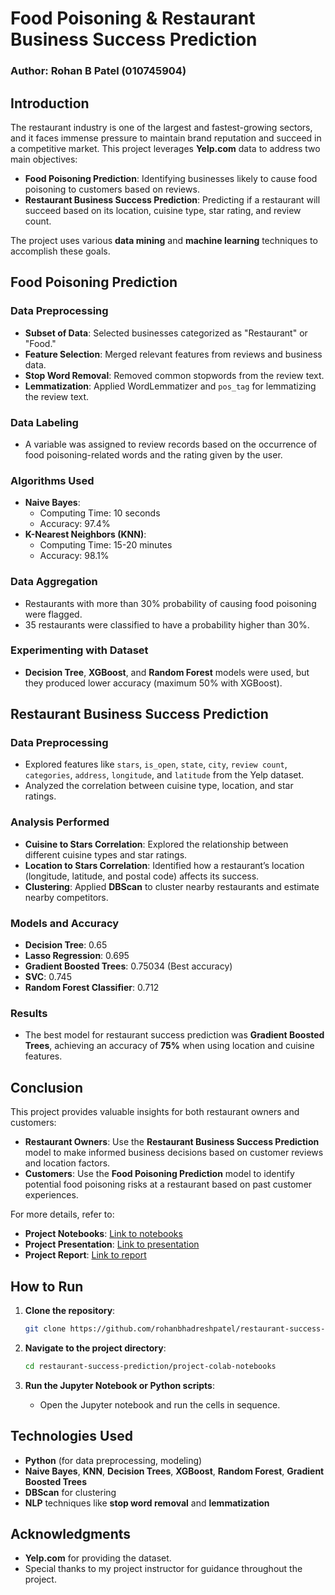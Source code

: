 # Food Poisoning & Restaurant Business Success Prediction

### Author: Rohan B Patel (010745904)

## Introduction

The restaurant industry is one of the largest and fastest-growing sectors, and it faces immense pressure to maintain brand reputation and succeed in a competitive market. This project leverages **Yelp.com** data to address two main objectives:
- **Food Poisoning Prediction**: Identifying businesses likely to cause food poisoning to customers based on reviews.
- **Restaurant Business Success Prediction**: Predicting if a restaurant will succeed based on its location, cuisine type, star rating, and review count.

The project uses various **data mining** and **machine learning** techniques to accomplish these goals.

## Food Poisoning Prediction

### Data Preprocessing
- **Subset of Data**: Selected businesses categorized as "Restaurant" or "Food."
- **Feature Selection**: Merged relevant features from reviews and business data.
- **Stop Word Removal**: Removed common stopwords from the review text.
- **Lemmatization**: Applied WordLemmatizer and `pos_tag` for lemmatizing the review text.

### Data Labeling
- A variable was assigned to review records based on the occurrence of food poisoning-related words and the rating given by the user.

### Algorithms Used
- **Naive Bayes**:
  - Computing Time: 10 seconds
  - Accuracy: 97.4%
- **K-Nearest Neighbors (KNN)**:
  - Computing Time: 15-20 minutes
  - Accuracy: 98.1%

### Data Aggregation
- Restaurants with more than 30% probability of causing food poisoning were flagged. 
- 35 restaurants were classified to have a probability higher than 30%.

### Experimenting with Dataset
- **Decision Tree**, **XGBoost**, and **Random Forest** models were used, but they produced lower accuracy (maximum 50% with XGBoost).

## Restaurant Business Success Prediction

### Data Preprocessing
- Explored features like `stars`, `is_open`, `state`, `city`, `review count`, `categories`, `address`, `longitude`, and `latitude` from the Yelp dataset.
- Analyzed the correlation between cuisine type, location, and star ratings.

### Analysis Performed
- **Cuisine to Stars Correlation**: Explored the relationship between different cuisine types and star ratings.
- **Location to Stars Correlation**: Identified how a restaurant’s location (longitude, latitude, and postal code) affects its success.
- **Clustering**: Applied **DBScan** to cluster nearby restaurants and estimate nearby competitors.

### Models and Accuracy
- **Decision Tree**: 0.65
- **Lasso Regression**: 0.695
- **Gradient Boosted Trees**: 0.75034 (Best accuracy)
- **SVC**: 0.745
- **Random Forest Classifier**: 0.712

### Results
- The best model for restaurant success prediction was **Gradient Boosted Trees**, achieving an accuracy of **75%** when using location and cuisine features.

## Conclusion

This project provides valuable insights for both restaurant owners and customers:
- **Restaurant Owners**: Use the **Restaurant Business Success Prediction** model to make informed business decisions based on customer reviews and location factors.
- **Customers**: Use the **Food Poisoning Prediction** model to identify potential food poisoning risks at a restaurant based on past customer experiences.

For more details, refer to:
- **Project Notebooks**: [Link to notebooks](./project-colab-notebooks/)
- **Project Presentation**: [Link to presentation](./project-presentation/cmpe-255-project-presentation.pdf)
- **Project Report**: [Link to report](./project-report/cmpe-255-final-project-report.pdf)

## How to Run

1. **Clone the repository**:
    ```bash
    git clone https://github.com/rohanbhadreshpatel/restaurant-success-prediction.git
    ```
2. **Navigate to the project directory**:
    ```bash
    cd restaurant-success-prediction/project-colab-notebooks
    ```

3. **Run the Jupyter Notebook or Python scripts**:
    - Open the Jupyter notebook and run the cells in sequence.

## Technologies Used
- **Python** (for data preprocessing, modeling)
- **Naive Bayes**, **KNN**, **Decision Trees**, **XGBoost**, **Random Forest**, **Gradient Boosted Trees**
- **DBScan** for clustering
- **NLP** techniques like **stop word removal** and **lemmatization**

## Acknowledgments

- **Yelp.com** for providing the dataset.
- Special thanks to my project instructor for guidance throughout the project.